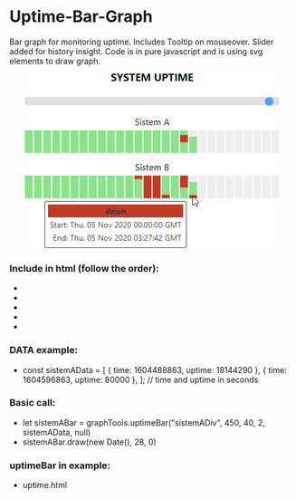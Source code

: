 # Uptime-Bar-Graph
Bar graph for monitoring uptime. Includes Tooltip on mouseover. Slider added for history insight. Code is in pure javascript and is using svg elements to draw graph.

<p align="center">
  <img src="https://github.com/ivanuci/Uptime-Bar-Graph/blob/main/uptime.png" alt="uptime.png">
</p>

### Include in html (follow the order):
 * <script type="text/javascript" src="algorithms.js"></script>
 * <script type="text/javascript" src="svg-tools.js"></script>
 * <script type="text/javascript" src="graph-tools.js"></script>
 * <script type="text/javascript" src="tooltip.js"></script> <!-- optional -->
 * <script type="text/javascript" src="slider.js"></script> <!-- optional -->

### DATA example:
 * const sistemAData = [
    { time: 1604488863, uptime: 18144290 },
    { time: 1604596863, uptime: 80000 },
 ]; // time and uptime in seconds

### Basic call:
 * let sistemABar = graphTools.uptimeBar("sistemADiv", 450, 40, 2, sistemAData, null)
 * sistemABar.draw(new Date(), 28, 0)

### uptimeBar in example:
 * uptime.html


